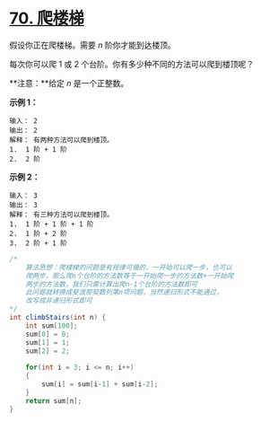 # [70. 爬楼梯](https://leetcode-cn.com/problems/climbing-stairs/)

假设你正在爬楼梯。需要 *n* 阶你才能到达楼顶。

每次你可以爬 1 或 2 个台阶。你有多少种不同的方法可以爬到楼顶呢？

**注意：**给定 *n* 是一个正整数。

**示例 1：**

```
输入： 2
输出： 2
解释： 有两种方法可以爬到楼顶。
1.  1 阶 + 1 阶
2.  2 阶
```

**示例 2：**

```
输入： 3
输出： 3
解释： 有三种方法可以爬到楼顶。
1.  1 阶 + 1 阶 + 1 阶
2.  1 阶 + 2 阶
3.  2 阶 + 1 阶
```



```java
/*
    算法思想：爬楼梯的问题是有规律可循的，一开始可以爬一步，也可以
    爬两步，那么爬n个台阶的方法数等于一开始爬一步的方法数+一开始爬
    两步的方法数，我们只需计算出爬n-1个台阶的方法数即可
    此问题就转换成斐波那契数列第n项问题，当然递归形式不能通过，
    改写成非递归形式即可
*/
int climbStairs(int n) {
    int sum[100];
    sum[0] = 0;
    sum[1] = 1;
    sum[2] = 2;
    
    for(int i = 3; i <= n; i++)
    {
        sum[i] = sum[i-1] + sum[i-2];
    }
    return sum[n];
}
```


